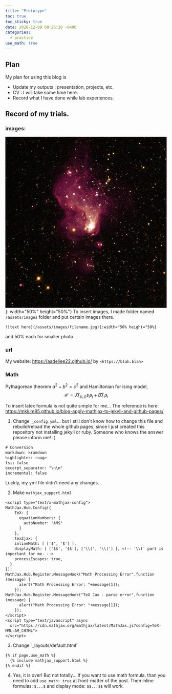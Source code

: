 ```yaml
---
title: "Prototype"
toc: true
toc_sticky: true
date: 2020-12-09 08:26:28 -0400
categories: 
  - practice
use_math: true
---
```


## Plan
My plan for using this blog is
- Update my outputs : presentation, projects, etc.
- CV : I will take some time here.
- Record what I have done while lab experiences.

## Record of my trials.
### images:
![On June 18, 2019](/assets/images/june-18-2019-hubble-v-nebula.jpg){: width="50%" height="50%"}
To insert images, I made folder named `/assets/images` folder and put certain images there.
```
![text here](/assets/images/filename.jpg){:width="50% height="50%}
```
and 50% each for smaller photo.

### url 
My website: <https://aadeliee22.github.io/> by `<https://blah.blah>`

### Math
Pythagorean theorem $a^2 + b^2 = c^2$ and Hamiltonian for ising model,
$$
\mathcal{H} = J\sum_{\langle i, j\rangle} s_i s_j + B\sum_i s_i
$$

To insert latex formula is not quite simple for me... The reference is here: <https://mkkim85.github.io/blog-apply-mathjax-to-jekyll-and-github-pages/>
1. Change` _config.yml`... but I still don't know how to change this file and rebuild/reload the whole github pages, since I just created this repository not installing jekyll or ruby. Someone who knows the answer please inform me! :(
```
# Conversion
markdown: kramdown
highlighter: rouge
lsi: false
excerpt_separator: "\n\n"
incremental: false
```
Luckly, my yml file didn't need any changes.

2. Make `mathjax_support.html`
```
<script type="text/x-mathjax-config">
MathJax.Hub.Config({
    TeX: {
      equationNumbers: {
        autoNumber: "AMS"
      }
    },
    tex2jax: {
    inlineMath: [ ['$', '$'] ],
    displayMath: [ ['$$', '$$'], ['\\(', '\\)'] ], <!-- '\\(' part is important for me. -->
    processEscapes: true,
  }
});
MathJax.Hub.Register.MessageHook("Math Processing Error",function (message) {
	  alert("Math Processing Error: "+message[1]);
	});
MathJax.Hub.Register.MessageHook("TeX Jax - parse error",function (message) {
	  alert("Math Processing Error: "+message[1]);
	});
</script>
<script type="text/javascript" async
  src="https://cdn.mathjax.org/mathjax/latest/MathJax.js?config=TeX-MML-AM_CHTML">
</script>
```

3. Change `_layouts/default.html'
```
{% if page.use_math %}
  {% include mathjax_support.html %}
{% endif %}
```

4. Yes, it is over! But not totally...
If you want to use math formula, than you need to add `use_math: true` at front-matter of the post.
Then inline formulas: `$...$` and display mode: `$$...$$` will work.


